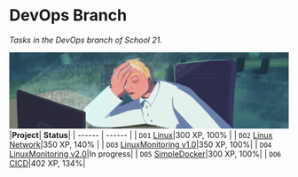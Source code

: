 # **DevOps Branch**

*Tasks in the DevOps branch of School 21.*

![linux_network](Linux/misc/linux_network.png)
|**Project**| **Status**|
| ------ | ------ |
| `DO1` [Linux](https://github.com/Hasuk1/School-21-DevOps_branch/tree/main/Linux)|300 XP, 100% |
| `DO2` [Linux Network](https://github.com/Hasuk1/School-21-DevOps_branch/tree/main/Linux%20Network)|350 XP, 140% |
| `DO3` [LinuxMonitoring v1.0](https://github.com/Hasuk1/School-21-DevOps_branch/tree/main/Linux%20Monitoring)|350 XP, 100%|
| `DO4` [LinuxMonitoring v2.0]()|In progress|
| `DO5` [SimpleDocker](https://github.com/Hasuk1/School-21-DevOps_branch/tree/main/Simple%20Docker)|300 XP, 100%|
| `DO6` [CICD](https://github.com/Hasuk1/School-21-DevOps_branch/tree/main/CI:CD)|402 XP, 134%|
